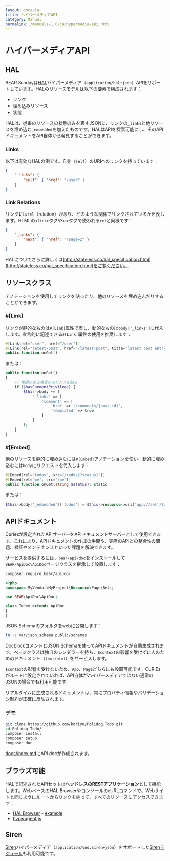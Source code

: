```yaml
---
layout: docs-ja
title: ハイパーメディアAPI
category: Manual
permalink: /manuals/1.0/ja/hypermedia-api.html
---
```


# ハイパーメディアAPI

## HAL

BEAR.Sundayは[HAL](https://en.wikipedia.org/wiki/Hypertext_Application_Language)ハイパーメディア（`application/hal+json`）APIをサポートしています。HALのリソースモデルは以下の要素で構成されます：

* リンク
* 埋め込みリソース
* 状態

HALは、従来のリソースの状態のみを表すJSONに、リンクの`_links`と他リソースを埋め込む`_embedded`を加えたものです。HALはAPIを探索可能にし、そのAPIドキュメントをAPI自体から発見することができます。

### Links

以下は有効なHALの例です。自身（`self`）のURIへのリンクを持っています：

```json
{
    "_links": {
        "self": { "href": "/user" }
    }
}
```

### Link Relations

リンクには`rel`（relation）があり、どのような関係でリンクされているかを表します。HTMLの`<link>`タグや`<a>`タグで使われる`rel`と同様です：

```json
{
    "_links": {
        "next": { "href": "/page=2" }
    }
}
```

HALについてさらに詳しくは[http://stateless.co/hal_specification.html](http://stateless.co/hal_specification.html)をご覧ください。

## リソースクラス

アノテーションを使用してリンクを貼ったり、他のリソースを埋め込んだりすることができます。

### #[Link]

リンクが静的なものは`#[Link]`属性で表し、動的なものは`body['_links']`に代入します。宣言的に記述できる`#[Link]`属性の使用を推奨します：

```php
#[Link(rel="user", href="/user")]
#[Link(rel="latest-post", href="/latest-post", title="latest post entry")]
public function onGet()
```

または：

```php
public function onGet() 
{
    // 権限のある場合のみリンクを貼る
    if ($hasCommentPrivilege) {
        $this->body += [
            '_links' => [
                'comment' => [
                    'href' => '/comments/{post-id}',
                    'templated' => true
                ]
            ]
        ];
    }
}
```

### #[Embed]

他のリソースを静的に埋め込むには`#[Embed]`アノテーションを使い、動的に埋め込むには`body`にリクエストを代入します：

```php
#[Embed(rel="todos", src="/todos{?status}")]
#[Embed(rel="me", src="/me")]
public function onGet(string $status): static
```

または：

```php
$this->body['_embedded']['todos'] = $this->resource->uri('app://self/todos');
```

## APIドキュメント

Curiesが設定されたAPIサーバーをAPIドキュメントサーバーとして使用できます。これにより、APIドキュメントの作成の手間や、実際のAPIとの整合性の問題、検証やメンテナンスといった課題を解決できます。

サービスを提供するには、`bear/api-doc`をインストールして`BEAR\ApiDoc\ApiDoc`ページクラスを継承して設置します：

```bash
composer require bear/api-doc
```

```php
<?php
namespace MyVendor\MyProject\Resource\Page\Rels;

use BEAR\ApiDoc\ApiDoc;

class Index extends ApiDoc
{
}
```

JSON Schemaのフォルダをwebに公開します：

```bash
ln -s var/json_schema public/schemas
```

DocblockコメントとJSON Schemaを使ってAPIドキュメントが自動生成されます。ページクラスは独自のレンダラーを持ち、`$context`の影響を受けずに人のためのドキュメント（`text/html`）をサービスします。

`$context`の影響を受けないため、`App`、`Page`どちらにも設置可能です。CURIEsがルートに設定されていれば、API自体がハイパーメディアではない通常のJSONの場合でも利用可能です。

リアルタイムに生成されるドキュメントは、常にプロパティ情報やバリデーション制約が正確に反映されます。

### デモ

```bash
git clone https://github.com/koriym/Polidog.Todo.git
cd Polidog.Todo/
composer install
composer setup
composer doc
```

[docs/index.md](https://github.com/koriym/Polidog.Todo/blob/master/docs/index.md)にAPI docが作成されます。

## ブラウズ可能

HALで記述されたAPIセットは**ヘッドレスのRESTアプリケーション**として機能します。WebベースのHAL BrowserやコンソールのcURLコマンドで、Webサイトと同じようにルートからリンクを辿って、すべてのリソースにアクセスできます：

* [HAL Browser](https://github.com/mikekelly/hal-browser) - [example](http://haltalk.herokuapp.com/explorer/browser.html#/)
* [hyperagent.js](https://weluse.github.io/hyperagent/)

## Siren

[Siren](https://github.com/kevinswiber/siren)ハイパーメディア（`application/vnd.siren+json`）をサポートした[Sirenモジュール](https://github.com/kuma-guy/BEAR.SirenModule)も利用可能です。
